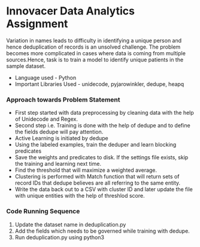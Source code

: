# Innovacer Data Analytics Assignment #
Variation in names leads to difficulty in identifying a unique person and hence deduplication of records is an unsolved challenge. 
The problem becomes more complicated in cases where data is coming from multiple sources.Hence, task is to train a model to identify unique patients in the sample dataset.
* Language used -  Python
* Important Libraries Used - unidecode, pyjarowinkler, dedupe, heapq
### Approach towards Problem Statement ###
* First step started with data preprocessing by cleaning data with the help of Unidecode and Regex. 
* Second step i.e. Training is done with the help of dedupe and to define the fields dedupe will pay attention.
* Active Learning is initiated by dedupe
* Using the labeled examples, train the deduper and learn blocking predicates
* Save the weights and predicates to disk. If the settings file exists, skip  the training and learning next time.
* Find the threshold that will maximize a weighted average.
* Clustering is performed with Match function that will return sets of record IDs that dedupe believes are all referring to the same entity.
* Write the data back out to a CSV with cluster ID and later update the file with unique entities with the help of threshlod score.

###  Code Running Sequence ###
1. Update the dataset name in deduplication.py
2. Add the fields which needs to be governed while training with dedupe.
3. Run deduplication.py using python3
